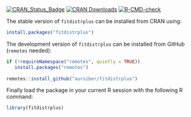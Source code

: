 [![CRAN_Status_Badge](http://www.r-pkg.org/badges/version/fitdistrplus)](https://cran.r-project.org/package=fitdistrplus)
[![CRAN Downloads](https://cranlogs.r-pkg.org/badges/fitdistrplus)](https://cran.r-project.org/package=fitdistrplus)
[![R-CMD-check](https://github.com/aursiber/fitdistrplus/workflows/R-CMD-check/badge.svg)](https://github.com/aursiber/fitdistrplus/actions)

The stable version of `fitdistrplus` can be installed from CRAN using:
```r
install.packages("fitdistrplus")
```

The development version of `fitdistrplus` can be installed from GitHub (`remotes` needed):
```r
if (!requireNamespace("remotes", quietly = TRUE))
   install.packages("remotes")
   
remotes::install_github("aursiber/fitdistrplus")
``` 

Finally load the package in your current R session with the following R command:
```r
library(fitdistrplus)
```
